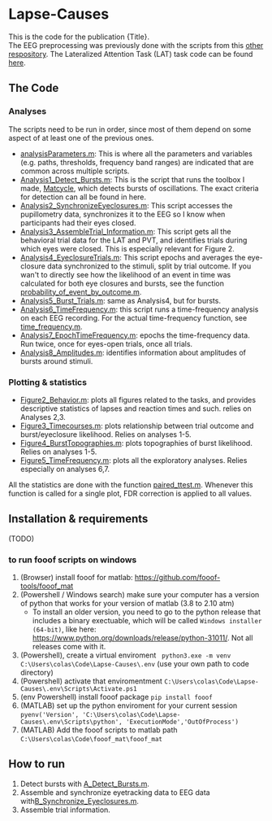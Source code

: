 # Lapse-Causes
This is the code for the publication {Title}.  
The EEG preprocessing was previously done with the scripts from this [other respository](https://github.com/snipeso/Theta-SD-vs-WM).
The Lateralized Attention Task (LAT) task code can be found [here](https://github.com/snipeso/LAT).

## The Code

### Analyses
The scripts need to be run in order, since most of them depend on some aspect of at least one of the previous ones.

- [analysisParameters.m](./Analysis/analysisParameters.m): This is where all the parameters and variables (e.g. paths, thresholds, frequency band ranges) are indicated that are common across multiple scripts.
- [Analysis1_Detect_Bursts.m](./Analysis/Analysis1_Detect_Bursts.m): This is the script that runs the toolbox I made, [Matcycle](https://github.com/HuberSleepLab/Matcycle), which detects bursts of oscillations. The exact criteria for detection can all be found in here.
- [Analysis2_SynchronizeEyeclosures.m](./Analysis/Analysis2_Synchronize_Eyeclosures.m): This script accesses the pupillometry data, synchronizes it to the EEG so I know when participants had their eyes closed.
- [Analysis3_AssembleTrial_Information.m](./Analysis/Analysis3_Assemble_Trial_Information.m): This script gets all the behavioral trial data for the LAT and PVT, and identifies trials during which eyes were closed. This is especially relevant for Figure 2.
- [Analysis4_EyeclosureTrials.m](./Analysis/Analysis4_Eyeclosure_Trials.m): This script epochs and averages the eye-closure data synchronized to the stimuli, split by trial outcome. If you wan't to directly see how the likelihood of an event in time was calculated for both eye closures and bursts, see the function [probability_of_event_by_outcome.m](./functions/general/probability_of_event_by_outcome.m).
- [Analysis5_Burst_Trials.m](./Analysis/Analysis5_Bursts_Trials.m): same as Analysis4, but for bursts.
- [Analysis6_TimeFrequency.m](./Analysis/Analysis6_TimeFrequency.m): this script runs a time-frequency analysis on each EEG recording. For the actual time-frequency function, see [time_frequency.m](./functions/eeg/time_frequency.m).
- [Analysis7_EpochTimeFrequency.m](./Analysis/Analysis7_EpochTimeFrequency.m): epochs the time-frequency data. Run twice, once for eyes-open trials, once all trials.
- [Analysis8_Amplitudes.m](./Analysis/Analysis8_Amplitudes.m): identifies information about amplitudes of bursts around stimuli.


### Plotting & statistics
- [Figure2_Behavior.m](./Analysis/Figure2_Behavior.m): plots all figures related to the tasks, and provides descriptive statistics of lapses and reaction times and such. relies on Analyses 2,3.
- [Figure3_Timecourses.m](./Analysis/Figure3_Timecourses.m): plots relationship between trial outcome and burst/eyeclosure likelihood. Relies on analyses 1-5.
- [Figure4_BurstTopographies.m](./Analysis/Figure4_BurstTopographies.m): plots topographies of burst likelihood. Relies on analyses 1-5.
- [Figure5_TimeFrequency.m](./Analysis/Figure5_TimeFrequency.m): plots all the exploratory analyses. Relies especially on analyses 6,7.

All the statistics are done with the function [paired_ttest.m](/functions/stats/paired_ttest.m). Whenever this function is called for a single plot, FDR correction is applied to all values.

## Installation & requirements
(TODO)



### to run fooof scripts on windows

1. (Browser) install fooof for matlab: https://github.com/fooof-tools/fooof_mat
2. (Powershell / Windows search) make sure your computer has a version of python that works for your version of matlab (3.8 to 2.10 atm)
    - To install an older version, you need to go to the python release that includes a binary exectuable, which will be called `Windows installer (64-bit)`, like here: https://www.python.org/downloads/release/python-31011/. Not all releases come with it.
3. (Powershell), create a virtual enviroment ` python3.exe -m venv C:\Users\colas\Code\Lapse-Causes\.env` (use your own path to code directory)
4. (Powershell) activate that enviromentment `C:\Users\colas\Code\Lapse-Causes\.env\Scripts\Activate.ps1`
5. (env Powershell) install fooof package `pip install fooof`
6. (MATLAB) set up the python enviroment for your current session `pyenv('Version', 'C:\Users\colas\Code\Lapse-Causes\.env\Scripts\python', 'ExecutionMode','OutOfProcess')`
7. (MATLAB) Add the fooof scripts to matlab path `C:\Users\colas\Code\fooof_mat\fooof_mat`


## How to run

1. Detect bursts with [A_Detect_Bursts.m](./Analysis/A_Detect_Bursts.m).
2. Assemble and synchronize eyetracking data to EEG data with[B_Synchronize_Eyeclosures.m](./Analysis/B_Synchronize_Eyeclosures.m).
3. Assemble trial information.